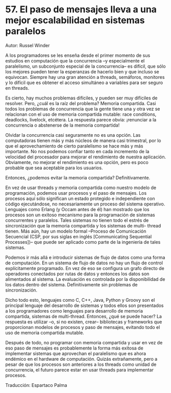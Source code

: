 # 57. El paso de mensajes lleva a una mejor escalabilidad en sistemas paralelos

Autor: Russel Winder

A los programadores se les enseña desde el primer momento de sus estudios en computación que la concurrencia –y especialmente el paralelismo, un subconjunto especial de la concurrencia– es difícil, que sólo los mejores pueden tener la esperanzas de hacerlo bien y que incluso se equivocan. Siempre hay una gran atención a threads, semáforos, monitores y lo difícil que es obtener el acceso simultáneo a variables para ser seguro en threads.

Es cierto, hay muchos problemas difíciles, y pueden ser muy difíciles de resolver. Pero, ¿cuál es la raíz del problema? Memoria compartida. Casi todos los problemas de concurrencia que la gente tiene una y otra vez se relacionan con el uso de memoria compartida mutable: race conditions, deadlocks, livelock, etcétera. La respuesta parece obvia: ¡renunciar a la concurrencia o abstenerse de la memoria compartida!

Olvidar la concurrencia casi seguramente no es una opción. Las computadoras tienen más y más núcleos de manera casi trimestral, por lo que el aprovechamiento de cierto paralelismo se hace más y más importante. No nos podemos confiar tanto en cada incremento de la velocidad del procesador para mejorar el rendimiento de nuestra aplicación. Obviamente, no mejorar el rendimiento es una opción, pero es poco probable que sea aceptable para los usuarios.

Entonces, ¿podemos evitar la memoria compartida? Definitivamente.

En vez de usar threads y memoria compartida como nuestro modelo de programación, podemos usar procesos y el paso de mensajes. Los procesos aquí sólo significan un estado protegido e independiente con código ejecutándose, no necesariamente un proceso del sistema operativo. Lenguajes como Erlang (y Occam antes de él) han mostrado que los procesos son un exitoso mecanismo para la programación de sistemas concurrentes y paralelos. Tales sistemas no tienen todo el estrés de sincronización que la memoria compartida y los sistemas de multi- thread tienen. Más aún, hay un modelo formal –Proceso de Comunicación Secuencial (CSP, por sus siglas en inglés [Communicating Sequential Processes])– que puede ser aplicado como parte de la ingeniería de tales sistemas.

Podemos ir más allá e introducir sistemas de flujo de datos como una forma de computación. En un sistema de flujo de datos no hay un flujo de control explícitamente programado. En vez de eso se configura un grafo directo de operadores conectados por rutas de datos y entonces los datos son alimentados al sistema. La evaluación es controlada por la disponibilidad de los datos dentro del sistema. Definitivamente sin problemas de sincronización.

Dicho todo esto, lenguajes como C, C++, Java, Python y Groovy son el principal lenguaje del desarrollo de sistemas y todos ellos son presentados a los programadores como lenguajes para desarrollo de memoria compartida, sistemas de multi-thread. Entonces, ¿qué se puede hacer? La respuesta es utilizar –o, si no existen, crear– bibliotecas y frameworks que proporcionan modelos de procesos y paso de mensajes, evitando todo el uso de memoria compartida mutable.

Después de todo, no programar con memoria compartida y usar en vez de eso paso de mensajes es probablemente la forma más exitosa de implementar sistemas que aprovechan el paralelismo que es ahora endémico en el hardware de computación. Quizás extrañamente, pero a pesar de que los procesos son anteriores a los threads como unidad de concurrencia, el futuro parece estar en usar threads para implementar procesos.

Traducción: Espartaco Palma
